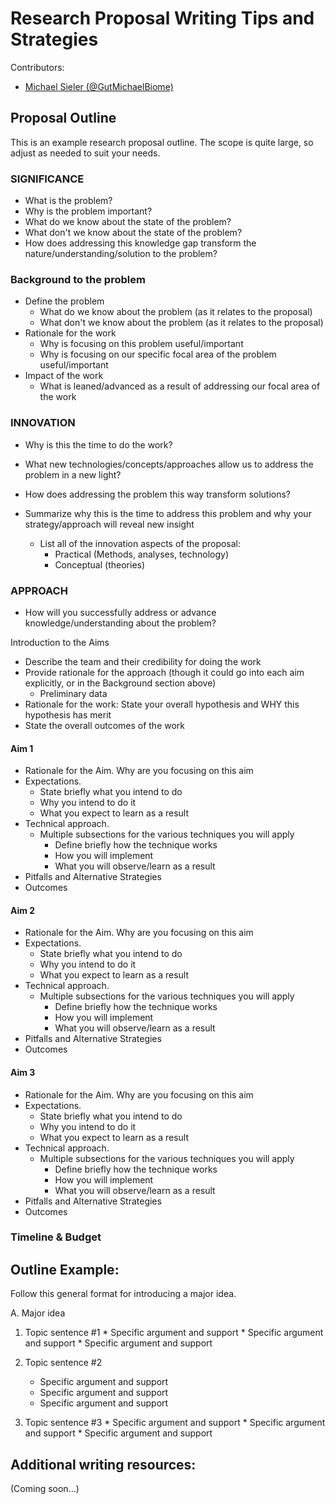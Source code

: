 # Research Proposal Writing Tips and Strategies

Contributors:
- [Michael Sieler (@GutMichaelBiome)](https://www.tiktok.com/@gutmichaelbiome)

## Proposal Outline

This is an example research proposal outline. The scope is quite large, so adjust as needed to suit your needs.

### SIGNIFICANCE 
* What is the problem? 
* Why is the problem important?
* What do we know about the state of the problem? 
* What don't we know about the state of the problem? 
* How does addressing this knowledge gap transform the nature/understanding/solution to the problem?

### Background to the problem
* Define the problem
    * What do we know about the problem (as it relates to the proposal)
    * What don't we know about the problem (as it relates to the proposal)
* Rationale for the work
    * Why is focusing on this problem useful/important
    * Why is focusing on our specific focal area of the problem useful/important
* Impact of the work
    * What is leaned/advanced as a result of addressing our focal area of the work

### INNOVATION

* Why is this the time to do the work? 
* What new technologies/concepts/approaches allow us to address the problem in a new light? 
* How does addressing the problem this way transform solutions?

* Summarize why this is the time to address this problem and why your strategy/approach will reveal new insight
    * List all of the innovation aspects of the proposal:
        * Practical (Methods, analyses, technology)
        * Conceptual (theories)

### APPROACH
* How will you successfully address or advance knowledge/understanding about the problem?

Introduction to the Aims
* Describe the team and their credibility for doing the work
* Provide rationale for the approach (though it could go into each aim explicitly, or in the Background section above)
    * Preliminary data
* Rationale for the work: State your overall hypothesis and WHY this hypothesis has merit
* State the overall outcomes of the work


#### Aim 1
* Rationale for the Aim. Why are you focusing on this aim
* Expectations. 
    * State briefly what you intend to do
    * Why you intend to do it
    * What you expect to learn as a result
* Technical approach. 
    * Multiple subsections for the various techniques you will apply
        * Define briefly how the technique works
        * How you will implement
        * What you will observe/learn as a result
* Pitfalls and Alternative Strategies
* Outcomes

#### Aim 2
* Rationale for the Aim. Why are you focusing on this aim
* Expectations. 
    * State briefly what you intend to do
    * Why you intend to do it
    * What you expect to learn as a result
* Technical approach. 
    * Multiple subsections for the various techniques you will apply
        * Define briefly how the technique works
        * How you will implement
        * What you will observe/learn as a result
* Pitfalls and Alternative Strategies
* Outcomes

#### Aim 3
* Rationale for the Aim. Why are you focusing on this aim
* Expectations. 
    * State briefly what you intend to do
    * Why you intend to do it
    * What you expect to learn as a result
* Technical approach. 
    * Multiple subsections for the various techniques you will apply
        * Define briefly how the technique works
        * How you will implement
        * What you will observe/learn as a result
* Pitfalls and Alternative Strategies
* Outcomes

### Timeline & Budget



## Outline Example:

Follow this general format for introducing a major idea.

A. Major idea
  1. Topic sentence #1
    * Specific argument and support
    * Specific argument and support
    * Specific argument and support
 
 1. Topic sentence #2
    * Specific argument and support
    * Specific argument and support
    * Specific argument and support

  2. Topic sentence #3
    * Specific argument and support
    * Specific argument and support
    * Specific argument and support


## Additional writing resources:

(Coming soon...)
